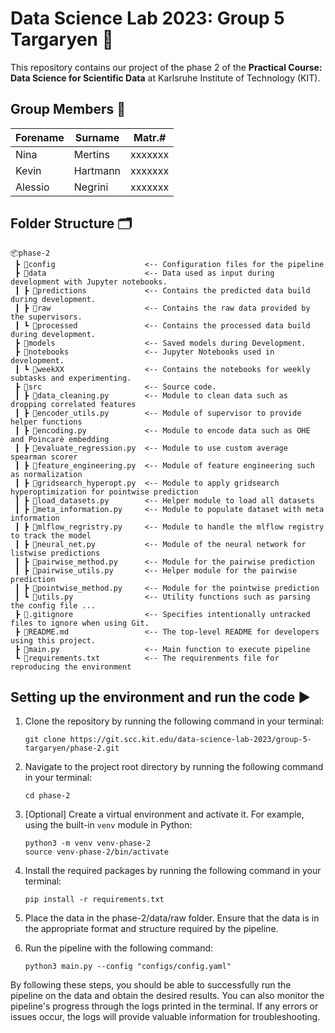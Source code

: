 # Data Science Lab 2023: Group 5 Targaryen 🐉
This repository contains our project of the phase 2 of the **Practical Course: Data Science for Scientific Data** at Karlsruhe Institute of Technology (KIT).

## Group Members 👤 
| Forename | Surname  | Matr.#  |
|----------|----------|---------|
| Nina     | Mertins  | xxxxxxx |
| Kevin    | Hartmann | xxxxxxx |
| Alessio  | Negrini  | xxxxxxx |

## Folder Structure 🗂️
```
📦phase-2
 ┣ 📂config                    <-- Configuration files for the pipeline
 ┣ 📂data                      <-- Data used as input during development with Jupyter notebooks. 
 ┃ ┣ 📂predictions             <-- Contains the predicted data build during development.
 ┃ ┣ 📂raw                     <-- Contains the raw data provided by the supervisors.
 ┃ ┗ 📂processed               <-- Contains the processed data build during development.
 ┣ 📂models                    <-- Saved models during Development.
 ┣ 📂notebooks                 <-- Jupyter Notebooks used in development.
 ┃ ┗ 📂weekXX                  <-- Contains the notebooks for weekly subtasks and experimenting.
 ┣ 📂src                       <-- Source code.
 ┃ ┣ 📜data_cleaning.py        <-- Module to clean data such as dropping correlated features
 ┃ ┣ 📜encoder_utils.py        <-- Module of supervisor to provide helper functions
 ┃ ┣ 📜encoding.py             <-- Module to encode data such as OHE and Poincarè embedding
 ┃ ┣ 📜evaluate_regression.py  <-- Module to use custom average spearman scorer
 ┃ ┣ 📜feature_engineering.py  <-- Module of feature engineering such as normalization
 ┃ ┣ 📜gridsearch_hyperopt.py  <-- Module to apply gridsearch hyperoptimization for pointwise prediction
 ┃ ┣ 📜load_datasets.py        <-- Helper module to load all datasets
 ┃ ┣ 📜meta_information.py     <-- Module to populate dataset with meta information
 ┃ ┣ 📜mlflow_regristry.py     <-- Module to handle the mlflow registry to track the model
 ┃ ┣ 📜neural_net.py           <-- Module of the neural network for listwise predictions
 ┃ ┣ 📜pairwise_method.py      <-- Module for the pairwise prediction
 ┃ ┣ 📜pairwise_utils.py       <-- Helper module for the pairwise prediction
 ┃ ┣ 📜pointwise_method.py     <-- Module for the pointwise prediction
 ┃ ┗ 📜utils.py                <-- Utility functions such as parsing the config file ...
 ┣ 📜.gitignore                <-- Specifies intentionally untracked files to ignore when using Git.
 ┣ 📜README.md                 <-- The top-level README for developers using this project. 
 ┣ 📜main.py                   <-- Main function to execute pipeline   
 ┗ 📜requirements.txt          <-- The requirenments file for reproducing the environment
```

## Setting up the environment and run the code ▶️

1. Clone the repository by running the following command in your terminal:

   ```
   git clone https://git.scc.kit.edu/data-science-lab-2023/group-5-targaryen/phase-2.git
   ```


2. Navigate to the project root directory by running the following command in your terminal:

   ```
   cd phase-2
   ```

3. [Optional] Create a virtual environment and activate it. For example, using the built-in `venv` module in Python:
   ```
   python3 -m venv venv-phase-2
   source venv-phase-2/bin/activate
   ```

4. Install the required packages by running the following command in your terminal:

   ```
   pip install -r requirements.txt
   ```

5. Place the data in the phase-2/data/raw folder. Ensure that the data is in the appropriate format and structure 
required by the pipeline.

6. Run the pipeline with the following command:

   ```
   python3 main.py --config "configs/config.yaml"
   ```

By following these steps, you should be able to successfully run the  pipeline on the data and obtain the desired 
results. You can also monitor the pipeline's progress through the logs printed in the terminal. If any errors or issues 
occur, the logs will provide valuable information for troubleshooting. 
